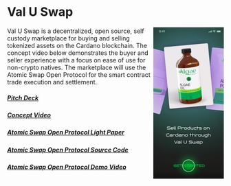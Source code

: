 
# Val U Swap
<img align="right" src="https://github.com/lley154/valuswap/blob/main/images/val-u-swap.png">               
Val U Swap is a decentralized, open source, self custody marketplace for buying and selling tokenized assets on the Cardano blockchain. The concept video below demonstrates the buyer and seller experience with a focus on ease of use for non-crypto natives. The marketplace will use the Atomic Swap Open Protocol for the smart contract trade execution and settlement.


##### [Pitch Deck](https://github.com/lley154/valuswap/blob/main/docs/val-u-swap-deck.pdf)
##### [Concept Video](https://www.youtube.com/watch?v=uVY5fRDX2fw)
##### [Atomic Swap Open Protocol Light Paper](https://github.com/lley154/atomic-swap-open-protocol/blob/main/docs/Atomic-Swap-Open-Protocol-1.0.pdf)
##### [Atomic Swap Open Protocol Source Code](https://github.com/lley154/atomic-swap-open-protocol/tree/main)
##### [Atomic Swap Open Protocol Demo Video](https://www.youtube.com/watch?v=qy1gFzZeE3o)



